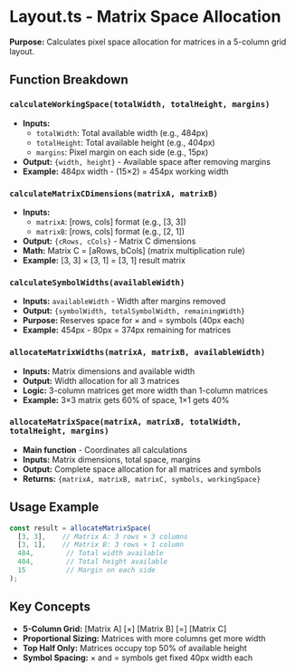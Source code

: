 # Layout.ts - Matrix Space Allocation

**Purpose:** Calculates pixel space allocation for matrices in a 5-column grid layout.

## Function Breakdown

### `calculateWorkingSpace(totalWidth, totalHeight, margins)`
- **Inputs:** 
  - `totalWidth`: Total available width (e.g., 484px)
  - `totalHeight`: Total available height (e.g., 404px) 
  - `margins`: Pixel margin on each side (e.g., 15px)
- **Output:** `{width, height}` - Available space after removing margins
- **Example:** 484px width - (15×2) = 454px working width

### `calculateMatrixCDimensions(matrixA, matrixB)`
- **Inputs:**
  - `matrixA`: [rows, cols] format (e.g., [3, 3])
  - `matrixB`: [rows, cols] format (e.g., [2, 1])
- **Output:** `{cRows, cCols}` - Matrix C dimensions
- **Math:** Matrix C = [aRows, bCols] (matrix multiplication rule)
- **Example:** [3, 3] × [3, 1] = [3, 1] result matrix

### `calculateSymbolWidths(availableWidth)`
- **Inputs:** `availableWidth` - Width after margins removed
- **Output:** `{symbolWidth, totalSymbolWidth, remainingWidth}`
- **Purpose:** Reserves space for × and = symbols (40px each)
- **Example:** 454px - 80px = 374px remaining for matrices

### `allocateMatrixWidths(matrixA, matrixB, availableWidth)`
- **Inputs:** Matrix dimensions and available width
- **Output:** Width allocation for all 3 matrices
- **Logic:** 3-column matrices get more width than 1-column matrices
- **Example:** 3×3 matrix gets 60% of space, 1×1 gets 40%

### `allocateMatrixSpace(matrixA, matrixB, totalWidth, totalHeight, margins)`
- **Main function** - Coordinates all calculations
- **Inputs:** Matrix dimensions, total space, margins
- **Output:** Complete space allocation for all matrices and symbols
- **Returns:** `{matrixA, matrixB, matrixC, symbols, workingSpace}`

## Usage Example

```typescript
const result = allocateMatrixSpace(
  [3, 3],    // Matrix A: 3 rows × 3 columns
  [3, 1],    // Matrix B: 3 rows × 1 column  
  484,        // Total width available
  404,        // Total height available
  15          // Margin on each side
);
```

## Key Concepts

- **5-Column Grid:** [Matrix A] [×] [Matrix B] [=] [Matrix C]
- **Proportional Sizing:** Matrices with more columns get more width
- **Top Half Only:** Matrices occupy top 50% of available height
- **Symbol Spacing:** × and = symbols get fixed 40px width each